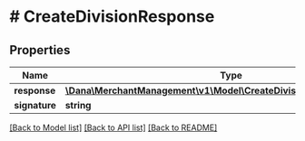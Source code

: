 # # CreateDivisionResponse

## Properties

Name | Type | Description | Notes
------------ | ------------- | ------------- | -------------
**response** | [**\Dana\MerchantManagement\v1\Model\CreateDivisionResponseResponse**](CreateDivisionResponseResponse.md) |  |
**signature** | **string** | Signature | [optional]

[[Back to Model list]](../../README.md#models) [[Back to API list]](../../README.md#endpoints) [[Back to README]](../../README.md)
